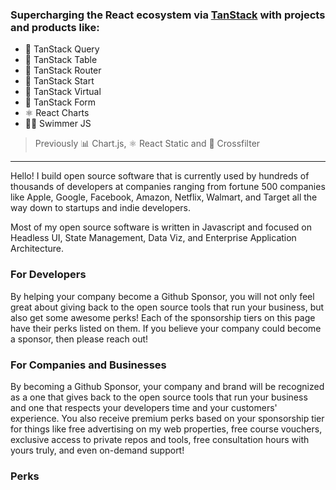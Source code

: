 ### Supercharging the React ecosystem via [TanStack](https://tanstack.com) with projects and products like:
- 🤖 TanStack Query
- 🤖 TanStack Table
- 🤖 TanStack Router
- 🤖 TanStack Start
- 🤖 TanStack Virtual
- 🤖 TanStack Form
- ⚛️ React Charts
- 🏊‍♂️ Swimmer JS

> Previously 📊 Chart.js, ⚛️ React Static and 🔀 Crossfilter

---

Hello! I build open source software that is currently used by hundreds of thousands of developers at companies ranging from fortune 500 companies like Apple, Google, Facebook, Amazon, Netflix, Walmart, and Target all the way down to startups and indie developers.

Most of my open source software is written in Javascript and focused on Headless UI, State Management, Data Viz, and Enterprise Application Architecture.

### For Developers

By helping your company become a Github Sponsor, you will not only feel great about giving back to the open source tools that run your business, but also get some awesome perks! Each of the sponsorship tiers on this page have their perks listed on them. If you believe your company could become a sponsor, then please reach out!

### For Companies and Businesses

By becoming a Github Sponsor, your company and brand will be recognized as a one that gives back to the open source tools that run your business and one that respects your developers time and your customers' experience. You also receive premium perks based on your sponsorship tier for things like free advertising on my web properties, free course vouchers, exclusive access to private repos and tools, free consultation hours with yours truly, and even on-demand support!

### Perks